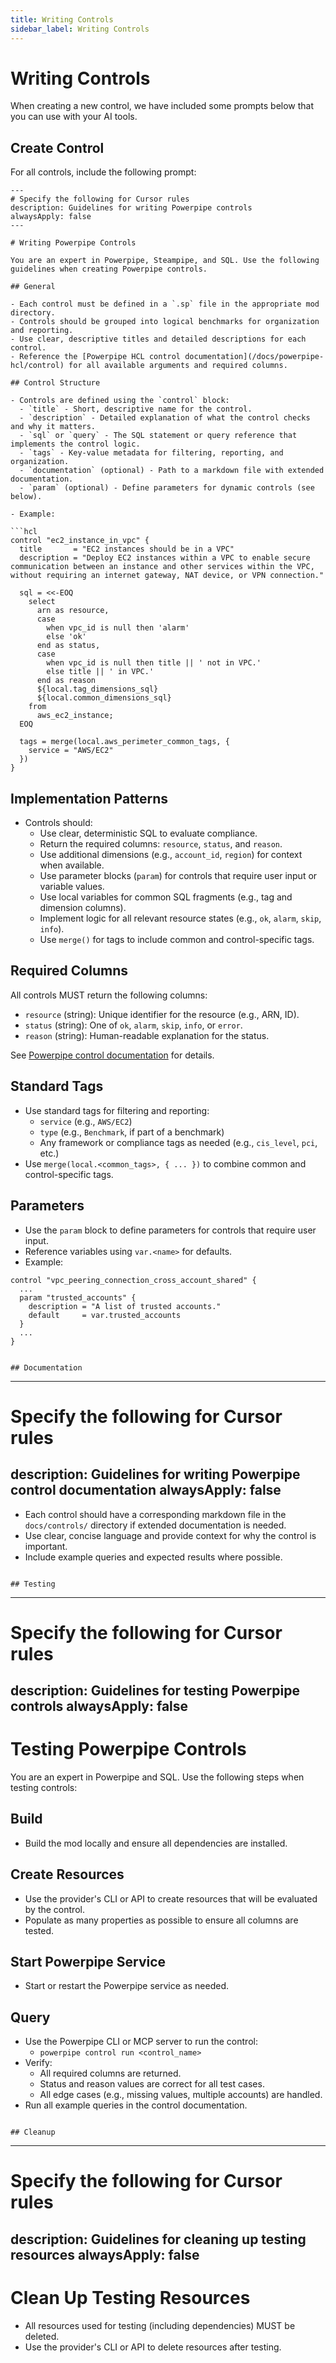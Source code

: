 ```yaml
---
title: Writing Controls
sidebar_label: Writing Controls
---
```


# Writing Controls

When creating a new control, we have included some prompts below that you can use with your AI tools.

## Create Control

For all controls, include the following prompt:

```
---
# Specify the following for Cursor rules
description: Guidelines for writing Powerpipe controls
alwaysApply: false
---

# Writing Powerpipe Controls

You are an expert in Powerpipe, Steampipe, and SQL. Use the following guidelines when creating Powerpipe controls.

## General

- Each control must be defined in a `.sp` file in the appropriate mod directory.
- Controls should be grouped into logical benchmarks for organization and reporting.
- Use clear, descriptive titles and detailed descriptions for each control.
- Reference the [Powerpipe HCL control documentation](/docs/powerpipe-hcl/control) for all available arguments and required columns.

## Control Structure

- Controls are defined using the `control` block:
  - `title` - Short, descriptive name for the control.
  - `description` - Detailed explanation of what the control checks and why it matters.
  - `sql` or `query` - The SQL statement or query reference that implements the control logic.
  - `tags` - Key-value metadata for filtering, reporting, and organization.
  - `documentation` (optional) - Path to a markdown file with extended documentation.
  - `param` (optional) - Define parameters for dynamic controls (see below).

- Example:

```hcl
control "ec2_instance_in_vpc" {
  title       = "EC2 instances should be in a VPC"
  description = "Deploy EC2 instances within a VPC to enable secure communication between an instance and other services within the VPC, without requiring an internet gateway, NAT device, or VPN connection."

  sql = <<-EOQ
    select
      arn as resource,
      case
        when vpc_id is null then 'alarm'
        else 'ok'
      end as status,
      case
        when vpc_id is null then title || ' not in VPC.'
        else title || ' in VPC.'
      end as reason
      ${local.tag_dimensions_sql}
      ${local.common_dimensions_sql}
    from
      aws_ec2_instance;
  EOQ

  tags = merge(local.aws_perimeter_common_tags, {
    service = "AWS/EC2"
  })
}
```

## Implementation Patterns

- Controls should:
  - Use clear, deterministic SQL to evaluate compliance.
  - Return the required columns: `resource`, `status`, and `reason`.
  - Use additional dimensions (e.g., `account_id`, `region`) for context when available.
  - Use parameter blocks (`param`) for controls that require user input or variable values.
  - Use local variables for common SQL fragments (e.g., tag and dimension columns).
  - Implement logic for all relevant resource states (e.g., `ok`, `alarm`, `skip`, `info`).
  - Use `merge()` for tags to include common and control-specific tags.

## Required Columns

All controls MUST return the following columns:

- `resource` (string): Unique identifier for the resource (e.g., ARN, ID).
- `status` (string): One of `ok`, `alarm`, `skip`, `info`, or `error`.
- `reason` (string): Human-readable explanation for the status.

See [Powerpipe control documentation](/docs/powerpipe-hcl/control#required-control-columns) for details.

## Standard Tags

- Use standard tags for filtering and reporting:
  - `service` (e.g., `AWS/EC2`)
  - `type` (e.g., `Benchmark`, if part of a benchmark)
  - Any framework or compliance tags as needed (e.g., `cis_level`, `pci`, etc.)
- Use `merge(local.<common_tags>, { ... })` to combine common and control-specific tags.

## Parameters

- Use the `param` block to define parameters for controls that require user input.
- Reference variables using `var.<name>` for defaults.
- Example:

```hcl
control "vpc_peering_connection_cross_account_shared" {
  ...
  param "trusted_accounts" {
    description = "A list of trusted accounts."
    default     = var.trusted_accounts
  }
  ...
}
```
```

## Documentation

```
---
# Specify the following for Cursor rules
description: Guidelines for writing Powerpipe control documentation
alwaysApply: false
---

- Each control should have a corresponding markdown file in the `docs/controls/` directory if extended documentation is needed.
- Use clear, concise language and provide context for why the control is important.
- Include example queries and expected results where possible.
```

## Testing

```
---
# Specify the following for Cursor rules
description: Guidelines for testing Powerpipe controls
alwaysApply: false
---

# Testing Powerpipe Controls

You are an expert in Powerpipe and SQL. Use the following steps when testing controls:

## Build
- Build the mod locally and ensure all dependencies are installed.

## Create Resources
- Use the provider's CLI or API to create resources that will be evaluated by the control.
- Populate as many properties as possible to ensure all columns are tested.

## Start Powerpipe Service
- Start or restart the Powerpipe service as needed.

## Query
- Use the Powerpipe CLI or MCP server to run the control:
  - `powerpipe control run <control_name>`
- Verify:
  - All required columns are returned.
  - Status and reason values are correct for all test cases.
  - All edge cases (e.g., missing values, multiple accounts) are handled.
- Run all example queries in the control documentation.
```

## Cleanup

```
---
# Specify the following for Cursor rules
description: Guidelines for cleaning up testing resources
alwaysApply: false
---

# Clean Up Testing Resources

- All resources used for testing (including dependencies) MUST be deleted.
- Use the provider's CLI or API to delete resources after testing.
```
